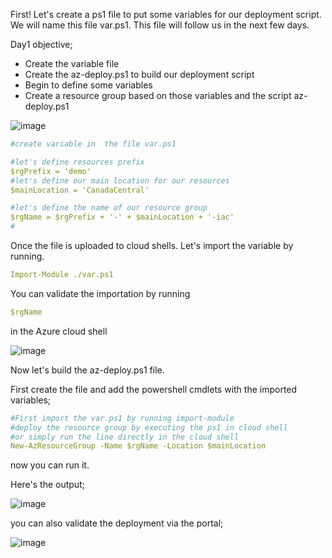 First! Let's create a ps1 file to put some variables for our deployment script. 
We will name this file var.ps1. This file will follow us in the next few days. 

Day1 objective;

-   Create the variable file
-   Create the az-deploy.ps1 to build our deployment script 
-   Begin to define some variables
-   Create a resource group based on those variables and the script az-deploy.ps1

![image](https://user-images.githubusercontent.com/101357756/222872679-323913c9-b2a4-4473-8c5b-86eaa31c4510.png)

```yaml
#create variable in  the file var.ps1

#let's define resources prefix
$rgPrefix = 'demo'
#let's define our main location for our resources
$mainLocation = 'CanadaCentral'

#let's define the name of our resource group
$rgName = $rgPrefix + '-' + $mainLocation + '-iac'
#
```

Once the file is uploaded to cloud shells. Let's import the variable by running. 

```yaml
Import-Module ./var.ps1
```

You can validate the importation by running 
```yaml
$rgName
```
in the Azure cloud shell


![image](https://user-images.githubusercontent.com/101357756/222872689-b1f83bac-9345-4cdd-9c01-78d5390866c3.png)


Now let's build the az-deploy.ps1 file.

First create the file and add the powershell cmdlets with the imported variables;


```yaml
#First import the var.ps1 by running import-module
#deploy the resource group by executing the ps1 in cloud shell
#or simply run the line directly in the cloud shell
New-AzResourceGroup -Name $rgName -Location $mainLocation
```

now you can run it.

Here's the output;


![image](https://user-images.githubusercontent.com/101357756/222872977-44de8f40-97e6-41c6-8e18-dbddbb85236c.png)

you can also validate the deployment via the portal;

![image](https://user-images.githubusercontent.com/101357756/222873043-ae84bea8-9ee0-4227-9408-43143935ef38.png)


